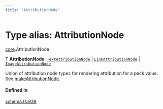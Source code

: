 ```yaml
---
title: "AttributionNode"
---
```

# Type alias: AttributionNode

[core](../modules/core.md).AttributionNode

Ƭ **AttributionNode**: [`TextAttributionNode`](../interfaces/core.TextAttributionNode.md) \| [`LinkAttributionNode`](../interfaces/core.LinkAttributionNode.md) \| [`ImageAttributionNode`](../interfaces/core.ImageAttributionNode.md)

Union of attribution node types for rendering attribution for a pack value. See [makeAttributionNode](../functions/core.makeAttributionNode.md).

#### Defined in

[schema.ts:939](https://github.com/coda/packs-sdk/blob/main/schema.ts#L939)
